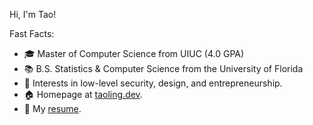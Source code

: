 Hi, I'm Tao!

Fast Facts:
- 🎓  Master of Computer Science from UIUC (4.0 GPA)
- 📚  B.S. Statistics & Computer Science from the University of Florida
- 🔭  Interests in low-level security, design, and entrepreneurship.
- 🏠  Homepage at [taoling.dev](https://taoling.dev/).
- 💬  My [resume](https://drive.google.com/file/d/1BS8t4patH_ZVAhj-ZsPkowxXX4QIqM9V/view).
